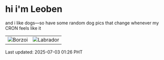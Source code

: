 # hi i'm Leoben

and i like dogs—so have some random dog pics that change whenever my CRON feels like it

|  |  |
|--------|----------|
| ![Borzoi](https://random-dog-vercel.vercel.app/api/random-borzoi?v=1751477162) | ![Labrador](https://random-dog-vercel.vercel.app/api/random-labrador?v=1751477162) |

Last updated: 2025-07-03 01:26 PHT
